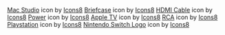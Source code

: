 <a target="_blank" href="https://icons8.com/icon/ofWDphz4az7r/mac-studio">Mac Studio</a> icon by <a target="_blank" href="https://icons8.com">Icons8</a>
<a target="_blank" href="https://icons8.com/icon/2784/briefcase">Briefcase</a> icon by <a target="_blank" href="https://icons8.com">Icons8</a>
<a target="_blank" href="https://icons8.com/icon/10342/hdmi-cable">HDMI Cable</a> icon by <a target="_blank" href="https://icons8.com">Icons8</a>
<a target="_blank" href="https://icons8.com/icon/uI4k7cPiwxCJ/power-off-button">Power</a> icon by <a target="_blank" href="https://icons8.com">Icons8</a>
<a target="_blank" href="https://icons8.com/icon/10861/apple-tv">Apple TV</a> icon by <a target="_blank" href="https://icons8.com">Icons8</a>
<a target="_blank" href="https://icons8.com/icon/10330/rca">RCA</a> icon by <a target="_blank" href="https://icons8.com">Icons8</a>
<a target="_blank" href="https://icons8.com/icon/12519/playstation">Playstation</a> icon by <a target="_blank" href="https://icons8.com">Icons8</a>
<a target="_blank" href="https://icons8.com/icon/XaIQdSh4y3F9/nintendo-switch-logo">Nintendo Switch Logo</a> icon by <a target="_blank" href="https://icons8.com">Icons8</a>
